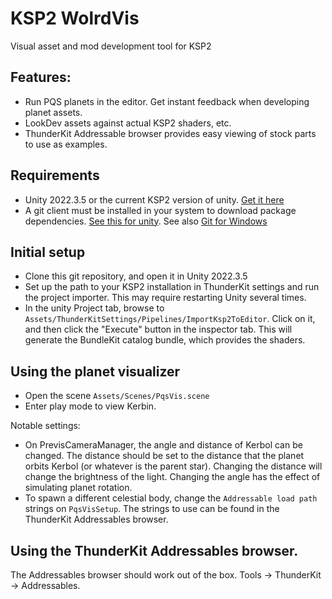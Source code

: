 # KSP2 WolrdVis

Visual asset and mod development tool for KSP2 

## Features:
* Run PQS planets in the editor.  Get instant feedback when developing planet assets.
* LookDev assets against actual KSP2 shaders, etc.
* ThunderKit Addressable browser provides easy viewing of stock parts to use as examples.

## Requirements
* Unity 2022.3.5 or the current KSP2 version of unity.  [Get it here](https://unity.com/releases/editor/whats-new/2022.3.5)
* A git client must be installed in your system to download package dependencies.
  [See this for unity](https://docs.unity3d.com/Manual/upm-git.html). See also [Git for Windows](https://gitforwindows.org/)

## Initial setup

* Clone this git repository, and open it in Unity 2022.3.5
* Set up the path to your KSP2 installation in ThunderKit settings and run the project importer.
  This may require restarting Unity several times.
* In the unity Project tab, browse to `Assets/ThunderKitSettings/Pipelines/ImportKsp2ToEditor`.
  Click on it, and then click the "Execute" button in the inspector tab.
  This will generate the BundleKit catalog bundle, which provides the shaders.

## Using the planet visualizer

* Open the scene `Assets/Scenes/PqsVis.scene`
* Enter play mode to view Kerbin.

Notable settings:
* On PrevisCameraManager, the angle and distance of Kerbol can be changed.
  The distance should be set to the distance that the planet orbits Kerbol (or whatever is the parent star).
  Changing the distance will change the brightness of the light.
  Changing the angle has the effect of simulating planet rotation.
* To spawn a different celestial body, change the `Addressable load path` strings on `PqsVisSetup`.
  The strings to use can be found in the ThunderKit Addressables browser.

## Using the ThunderKit Addressables browser.

The Addressables browser should work out of the box.
Tools -> ThunderKit -> Addressables.
